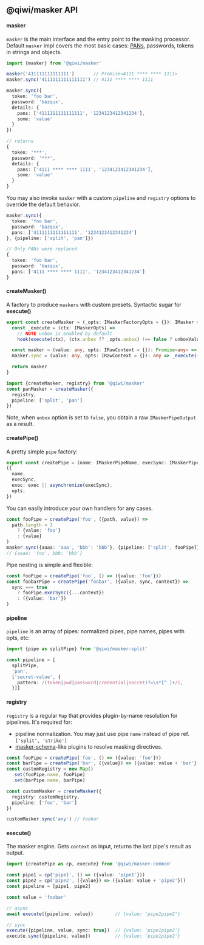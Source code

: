## @qiwi/masker API
#### masker
`masker` is the main interface and the entry point to the masking processor.
Default `masker` impl covers the most basic cases: [PANs](https://en.wikipedia.org/wiki/Payment_card_number),
passwords, tokens in strings and objects.
```ts
import {masker} from '@qiwi/masker'

masker('411111111111111')       // Promise<4111 **** **** 1111>
masker.sync('4111111111111111') // 4111 **** **** 1111

masker.sync({
  token: 'foo bar',
  password: 'bazqux',
  details: {
    pans: ['4111111111111111', '1234123412341234'],
    some: 'value'
  }
})

// returns
{
  token: '***',
  password: '***',
  details: {
    pans: ['4111 **** **** 1111', '1234123412341234'],
    some: 'value'
  }
}
```
You may also invoke `masker` with a custom `pipeline` and `registry` options to override the default behavior.
```ts
masker.sync({
  token: 'foo bar',
  password: 'bazqux',
  pans: ['4111111111111111', '1234123412341234']
}, {pipeline: ['split', 'pan']})

// Only PANs were replaced
{
  token: 'foo bar',
  password: 'bazqux',
  pans: ['4111 **** **** 1111', '1234123412341234']
}
```

#### createMasker()
A factory to produce `maskers` with custom presets. Syntactic sugar for **execute()**
```ts
export const createMasker = (_opts: IMaskerFactoryOpts = {}): IMasker => {
  const _execute = (ctx: IMaskerOpts) =>
    // NOTE unbox is enabled by default
    hook(execute(ctx), (ctx.unbox ?? _opts.unbox) !== false ? unboxValue : v => v)

  const masker = (value: any, opts: IRawContext = {}): Promise<any> => _execute({..._opts, ...opts, value})
  masker.sync = (value: any, opts: IRawContext = {}): any => _execute({..._opts, ...opts, value, sync: true})

  return masker
}
```
```ts
import {createMasker, registry} from '@qiwi/masker'
const panMasker = createMasker({
  registry,
  pipeline: ['split', 'pan']
})
```
Note, when `unbox` option is set to `false`, you obtain a raw `IMaskerPipeOutput` as a result.

#### createPipe()
A pretty simple `pipe` factory:
```ts
export const createPipe = (name: IMaskerPipeName, execSync: IMaskerPipeSync | IMaskerPipeDual, exec?: IMaskerPipeAsync | IMaskerPipeDual, opts: IMaskerPipeOpts = {}): IMaskerPipeNormalized =>
({
  name,
  execSync,
  exec: exec || asynchronize(execSync),
  opts,
})
```
You can easily introduce your own handlers for any cases.
```ts
const fooPipe = createPipe('foo', ({path, value}) =>
  path.length > 3
    ? {value: 'foo'}
    : {value}
)
masker.sync({aaaa: 'aaa', 'bbb': 'bbb'}, {pipeline: ['split', fooPipe]})
// {aaaa: 'foo', bbb: 'bbb'}
```
Pipe nesting is simple and flexible:
```ts
const fooPipe = createPipe('foo', () => ({value: 'foo'}))
const foobarPipe = createPipe('foobar', ({value, sync, context}) =>
  sync === true
    ? fooPipe.execSync({...context})
    : ({value: 'bar'})
)
```

#### pipeline
`pipeline` is an array of pipes: normalized pipes, pipe names, pipes with opts, etc:
```ts
import {pipe as splitPipe} from '@qiwi/masker-split'

const pipeline = [
  splitPipe,
  'pan',
  ['secret-value', {
    pattern: /(token|pwd|password|credential|secret)?=\s*[^ ]+/i,
  }]]
```

#### registry
`registry` is a regular `Map` that provides plugin-by-name resolution for pipelines.
It's required for:
* pipeline normalization. You may just use pipe `name` instead of pipe ref. `['split', 'strike']`
* [masker-schema](https://github.com/qiwi/masker/tree/master/packages/schema)-like plugins to resolve masking directives.

```ts
const fooPipe = createPipe('foo', () => ({value: 'foo'}))
const barPipe = createPipe('bar', ({value}) => ({value: value + 'bar'}))
const customRegistry = new Map()
  .set(fooPipe.name, fooPipe)
  .set(barPipe.name, barPipe)

const customMasker = createMasker({
  registry: customRegistry,
  pipeline: ['foo', 'bar']
})

customMasker.sync('any') // foobar
```

#### execute()
The masker engine. Gets `context` as input, returns the last pipe's result as output.
```ts
import {createPipe as cp, execute} from '@qiwi/masker-common'

const pipe1 = cp('pipe1', () => ({value: 'pipe1'}))
const pipe2 = cp('pipe2', ({value}) => ({value: value + 'pipe2'}))
const pipeline = [pipe1, pipe2]

const value = 'foobar'

// async
await execute({pipeline, value})        // {value: 'pipe1pipe2'}

// sync
execute({pipeline, value, sync: true})  // {value: 'pipe1pipe2'}
execute.sync({pipeline, value})         // {value: 'pipe1pipe2'}
```